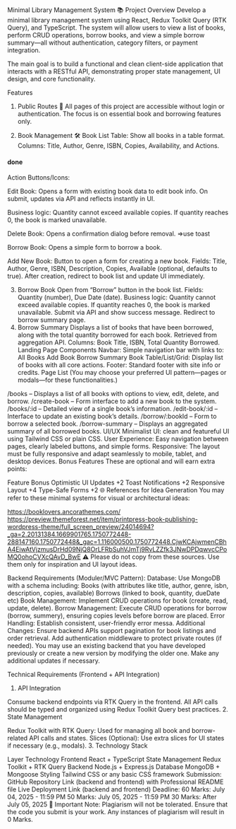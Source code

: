<!-- # React + TypeScript + Vite

This template provides a minimal setup to get React working in Vite with HMR and some ESLint rules.

Currently, two official plugins are available:

- [@vitejs/plugin-react](https://github.com/vitejs/vite-plugin-react/blob/main/packages/plugin-react) uses [Babel](https://babeljs.io/) for Fast Refresh
- [@vitejs/plugin-react-swc](https://github.com/vitejs/vite-plugin-react/blob/main/packages/plugin-react-swc) uses [SWC](https://swc.rs/) for Fast Refresh

## Expanding the ESLint configuration

If you are developing a production application, we recommend updating the configuration to enable type-aware lint rules:

```js
export default tseslint.config([
  globalIgnores(['dist']),
  {
    files: ['**/*.{ts,tsx}'],
    extends: [
      // Other configs...

      // Remove tseslint.configs.recommended and replace with this
      ...tseslint.configs.recommendedTypeChecked,
      // Alternatively, use this for stricter rules
      ...tseslint.configs.strictTypeChecked,
      // Optionally, add this for stylistic rules
      ...tseslint.configs.stylisticTypeChecked,

      // Other configs...
    ],
    languageOptions: {
      parserOptions: {
        project: ['./tsconfig.node.json', './tsconfig.app.json'],
        tsconfigRootDir: import.meta.dirname,
      },
      // other options...
    },
  },
])
```

You can also install [eslint-plugin-react-x](https://github.com/Rel1cx/eslint-react/tree/main/packages/plugins/eslint-plugin-react-x) and [eslint-plugin-react-dom](https://github.com/Rel1cx/eslint-react/tree/main/packages/plugins/eslint-plugin-react-dom) for React-specific lint rules:

```js
// eslint.config.js
import reactX from 'eslint-plugin-react-x'
import reactDom from 'eslint-plugin-react-dom'

export default tseslint.config([
  globalIgnores(['dist']),
  {
    files: ['**/*.{ts,tsx}'],
    extends: [
      // Other configs...
      // Enable lint rules for React
      reactX.configs['recommended-typescript'],
      // Enable lint rules for React DOM
      reactDom.configs.recommended,
    ],
    languageOptions: {
      parserOptions: {
        project: ['./tsconfig.node.json', './tsconfig.app.json'],
        tsconfigRootDir: import.meta.dirname,
      },
      // other options...
    },
  },
])
``` -->
Minimal Library Management System 📚
Project Overview
Develop a minimal library management system using React, Redux Toolkit Query (RTK Query), and TypeScript. The system will allow users to view a list of books, perform CRUD operations, borrow books, and view a simple borrow summary—all without authentication, category filters, or payment integration.

The main goal is to build a functional and clean client-side application that interacts with a RESTful API, demonstrating proper state management, UI design, and core functionality.

Features
1. Public Routes 🚀
All pages of this project are accessible without login or authentication. The focus is on essential book and borrowing features only.

2. Book Management 🛠️
Book List Table:
Show all books in a table format.
Columns: Title, Author, Genre, ISBN, Copies, Availability, and Actions. 
#### done

Action Buttons/Icons:

Edit Book: Opens a form with existing book data to edit book info. On submit, updates via API and reflects instantly in UI.

Business logic:
Quantity cannot exceed available copies.
If quantity reaches 0, the book is marked unavailable.

Delete Book: Opens a confirmation dialog before removal. =>use toast

Borrow Book: Opens a simple form to borrow a book.

Add New Book:
Button to open a form for creating a new book.
Fields: Title, Author, Genre, ISBN, Description, Copies, Available (optional, defaults to true).
After creation, redirect to book list and update UI immediately.



3. Borrow Book
Open from “Borrow” button in the book list.
Fields: Quantity (number), Due Date (date).
Business logic:
Quantity cannot exceed available copies.
If quantity reaches 0, the book is marked unavailable.
Submit via API and show success message.
Redirect to borrow summary page.
4. Borrow Summary
Displays a list of books that have been borrowed, along with the total quantity borrowed for each book.
Retrieved from aggregation API.
Columns: Book Title, ISBN, Total Quantity Borrowed.
Landing Page Components
Navbar: Simple navigation bar with links to:
All Books
Add Book
Borrow Summary
Book Table/List/Grid: Display list of books with all core actions.
Footer: Standard footer with site info or credits.
Page List
(You may choose your preferred UI pattern—pages or modals—for these functionalities.)

/books – Displays a list of all books with options to view, edit, delete, and borrow.
/create-book – Form interface to add a new book to the system.
/books/:id – Detailed view of a single book’s information.
/edit-book/:id – Interface to update an existing book’s details.
/borrow/:bookId – Form to borrow a selected book.
/borrow-summary – Displays an aggregated summary of all borrowed books.
UI/UX
Minimalist UI: clean and featureful UI using Tailwind CSS or plain CSS.
User Experience: Easy navigation between pages, clearly labeled buttons, and simple forms.
Responsive: The layout must be fully responsive and adapt seamlessly to mobile, tablet, and desktop devices.
Bonus Features
These are optional and will earn extra points:

Feature	Bonus
Optimistic UI Updates	+2
Toast Notifications	+2
Responsive Layout	+4
Type-Safe Forms	+2
🌐 References for Idea Generation
You may refer to these minimal systems for visual or architectural ideas:

https://booklovers.ancorathemes.com/
https://preview.themeforest.net/item/printpress-book-publishing-wordpress-theme/full_screen_preview/24014694?_ga=2.20131384.1669901765.1750772448-288147160.1750772448&_gac=1.116000500.1750772448.CjwKCAjwmenCBhA4EiwAtVjzmusDrHd09NjQ8OrLFRbSuhVJmTj9RvLZZfk3JNwDPDqwvcCPoMQ0ohoCVXcQAvD_BwE
⚠️ Please do not copy from these sources. Use them only for inspiration and UI layout ideas.

Backend Requirements (Moduler/MVC Pattern):
Database: Use MongoDB with a schema including:
Books (with attributes like title, author, genre, isbn, description, copies, available)
Borrows (linked to book, quantity, dueDate etc)
Book Management:
Implement CRUD operations for book (create, read, update, delete).
Borrow Management:
Execute CRUD operations for borrow (borrow, summery), ensuring copies levels before borrow are placed.
Error Handling:
Establish consistent, user-friendly error messa.
Additional Changes:
Ensure backend APIs support pagination for book listings and order retrieval.
Add authentication middleware to protect private routes (if needed).
You may use an existing backend that you have developed previously or create a new version by modifying the older one. Make any additional updates if necessary.

Technical Requirements (Frontend + API Integration)
1. API Integration

Consume backend endpoints via RTK Query in the frontend.
All API calls should be typed and organized using Redux Toolkit Query best practices.
2. State Management

Redux Toolkit with RTK Query:
Used for managing all book and borrow-related API calls and states.
Slices (Optional): Use extra slices for UI states if necessary (e.g., modals).
3. Technology Stack

Layer	Technology
Frontend	React + TypeScript
State Management	Redux Toolkit + RTK Query
Backend	Node.js + Express.js
Database	MongoDB + Mongoose
Styling	Tailwind CSS or any basic CSS framework
Submission:
GitHub Repository Link (backend and frontend) with Professional README file
Live Deployment Link (backend and frontend)
Deadline:
60 Marks: July 04, 2025 - 11:59 PM
50 Marks: July 05, 2025 - 11:59 PM
30 Marks: After July 05, 2025
🚫 Important Note:
Plagiarism will not be tolerated. Ensure that the code you submit is your work. Any instances of plagiarism will result in 0 Marks.